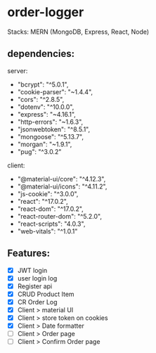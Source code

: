 # order-logger

Stacks: MERN (MongoDB, Express, React, Node)

## dependencies:
server:
 - "bcrypt": "^5.0.1",
 - "cookie-parser": "~1.4.4",
 - "cors": "^2.8.5",
 - "dotenv": "^10.0.0",
 - "express": "~4.16.1",
 - "http-errors": "~1.6.3",
 - "jsonwebtoken": "^8.5.1",
 - "mongoose": "^5.13.7",
 - "morgan": "~1.9.1",
 - "pug": "^3.0.2"

client:
 - "@material-ui/core": "^4.12.3",
 - "@material-ui/icons": "^4.11.2",
 - "js-cookie": "^3.0.0",
 - "react": "^17.0.2",
 - "react-dom": "^17.0.2",
 - "react-router-dom": "^5.2.0",
 - "react-scripts": "4.0.3",
 - "web-vitals": "^1.0.1"

## Features:
- [x] JWT login
- [x] user login log
- [x] Register api
- [x] CRUD Product Item
- [x] CR Order Log
- [x] Client > material UI
- [x] Client > store token on cookies
- [x] Client > Date formatter
- [ ] Client > Order page
- [ ] Client > Confirm Order page
